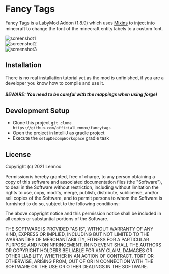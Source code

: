 # Fancy Tags

Fancy Tags is a LabyMod Addon (1.8.9) which uses [Mixins](https://github.com/SpongePowered/Mixin/) to inject into minecraft to change
the font of the minecraft entity labels to a custom font.

![screenshot1](https://host.snens.team/i/znctkrN9bhFR)
<br>
![screenshot2](https://host.snens.team/i/URZKIQ0N7ZQi)
<br>
![screenshot3](https://host.snens.team/i/sN2HM3RxSIos)

## Installation

There is no real installation tutorial yet as the mod is unfinished, if you are a developer you know how to compile and use it.
##### BEWARE: You need to be careful with the mappings when using forge!

## Development Setup
- Clone this project `git clone https://github.com/officialLennox/fancytags`
- Open the project in IntelliJ as gradle project
- Execute the `setupDecompWorkspace` gradle task

## License

Copyright (c) 2021 Lennox

Permission is hereby granted, free of charge, to any person obtaining a copy of this software and associated
documentation files (the "Software"), to deal in the Software without restriction, including without limitation the
rights to use, copy, modify, merge, publish, distribute, sublicense, and/or sell copies of the Software,
and to permit persons to whom the Software is furnished to do so, subject to the following conditions:

The above copyright notice and this permission notice shall be included in all copies or substantial portions
of the Software.

THE SOFTWARE IS PROVIDED "AS IS", WITHOUT WARRANTY OF ANY KIND, EXPRESS OR IMPLIED,
INCLUDING BUT NOT LIMITED TO THE WARRANTIES OF MERCHANTABILITY, FITNESS FOR A
PARTICULAR PURPOSE AND NONINFRINGEMENT. IN NO EVENT SHALL THE AUTHORS OR COPYRIGHT
HOLDERS BE LIABLE FOR ANY CLAIM, DAMAGES OR OTHER LIABILITY, WHETHER IN AN ACTION OF
CONTRACT, TORT OR OTHERWISE, ARISING FROM, OUT OF OR IN CONNECTION WITH THE SOFTWARE OR THE
USE OR OTHER DEALINGS IN THE SOFTWARE. 